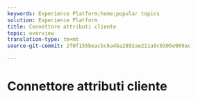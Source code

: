 ```yaml
---
keywords: Experience Platform;home;popular topics
solution: Experience Platform
title: Connettore attributi cliente
topic: overview
translation-type: tm+mt
source-git-commit: 2f0f155beacbc6a4ba2892ae211a9c0305e969ac

---
```



# Connettore attributi cliente
